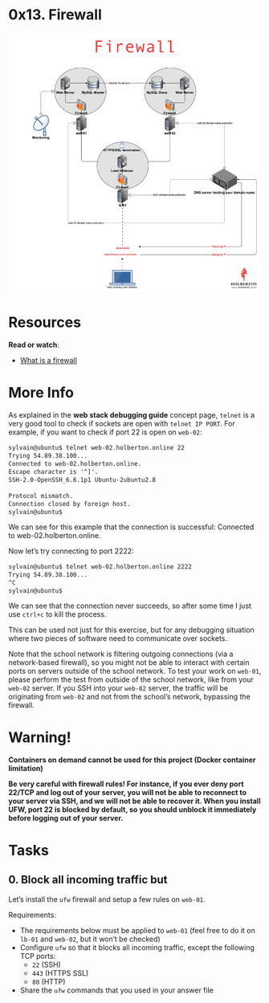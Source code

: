 # 0x13. Firewall

![](./imgs/hbnb-architecture-with-firewall.png)

# Resources
**Read or watch**:

* [What is a firewall](https://en.wikipedia.org/wiki/Firewall_%28computing%29)

# More Info
As explained in the **web stack debugging guide** concept page, ```telnet``` is a very good tool to check if sockets are open with ```telnet IP PORT```. For example, if you want to check if port 22 is open on ```web-02```:
```
sylvain@ubuntu$ telnet web-02.holberton.online 22
Trying 54.89.38.100...
Connected to web-02.holberton.online.
Escape character is '^]'.
SSH-2.0-OpenSSH_6.6.1p1 Ubuntu-2ubuntu2.8

Protocol mismatch.
Connection closed by foreign host.
sylvain@ubuntu$
```

We can see for this example that the connection is successful: Connected to web-02.holberton.online.

Now let’s try connecting to port 2222:
```
sylvain@ubuntu$ telnet web-02.holberton.online 2222
Trying 54.89.38.100...
^C
sylvain@ubuntu$
```

We can see that the connection never succeeds, so after some time I just use ```ctrl+c``` to kill the process.

This can be used not just for this exercise, but for any debugging situation where two pieces of software need to communicate over sockets.

Note that the school network is filtering outgoing connections (via a network-based firewall), so you might not be able to interact with certain ports on servers outside of the school network. To test your work on ```web-01```, please perform the test from outside of the school network, like from your ```web-02``` server. If you SSH into your ```web-02``` server, the traffic will be originating from ```web-02``` and not from the school’s network, bypassing the firewall.

# Warning!
**Containers on demand cannot be used for this project (Docker container limitation)**

**Be very careful with firewall rules! For instance, if you ever deny port 22/TCP and log out of your server, you will not be able to reconnect to your server via SSH, and we will not be able to recover it. When you install UFW, port 22 is blocked by default, so you should unblock it immediately before logging out of your server.**

# Tasks
## 0. Block all incoming traffic but
Let’s install the ```ufw``` firewall and setup a few rules on ```web-01```.

Requirements:

* The requirements below must be applied to ```web-01``` (feel free to do it on ```lb-01``` and ```web-02```, but it won’t be checked)
* Configure ```ufw``` so that it blocks all incoming traffic, except the following TCP ports:
    * ```22``` (SSH)
    * ```443``` (HTTPS SSL)
    * ```80``` (HTTP)
* Share the ```ufw``` commands that you used in your answer file
